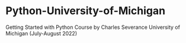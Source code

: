 # Python-University-of-Michigan
Getting Started with Python Course by Charles Severance University of Michigan (July-August 2022)
